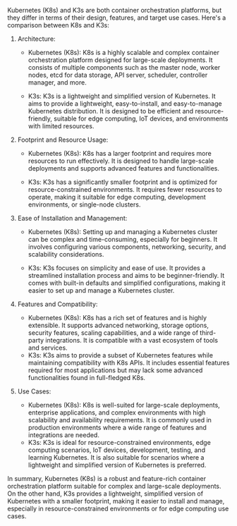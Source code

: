 Kubernetes (K8s) and K3s are both container orchestration platforms, but they differ in terms of their design, features, and target use cases. Here's a comparison between K8s and K3s:

1. Architecture:
    
    - Kubernetes (K8s): K8s is a highly scalable and complex container orchestration platform designed for large-scale deployments. It consists of multiple components such as the master node, worker nodes, etcd for data storage, API server, scheduler, controller manager, and more.
    
    - K3s: K3s is a lightweight and simplified version of Kubernetes. It aims to provide a lightweight, easy-to-install, and easy-to-manage Kubernetes distribution. It is designed to be efficient and resource-friendly, suitable for edge computing, IoT devices, and environments with limited resources.
2. Footprint and Resource Usage:
    
    - Kubernetes (K8s): K8s has a larger footprint and requires more resources to run effectively. It is designed to handle large-scale deployments and supports advanced features and functionalities.
    
    - K3s: K3s has a significantly smaller footprint and is optimized for resource-constrained environments. It requires fewer resources to operate, making it suitable for edge computing, development environments, or single-node clusters.
3. Ease of Installation and Management:
    
    - Kubernetes (K8s): Setting up and managing a Kubernetes cluster can be complex and time-consuming, especially for beginners. It involves configuring various components, networking, security, and scalability considerations.
    
    - K3s: K3s focuses on simplicity and ease of use. It provides a streamlined installation process and aims to be beginner-friendly. It comes with built-in defaults and simplified configurations, making it easier to set up and manage a Kubernetes cluster.
    
4. Features and Compatibility:
    
    - Kubernetes (K8s): K8s has a rich set of features and is highly extensible. It supports advanced networking, storage options, security features, scaling capabilities, and a wide range of third-party integrations. It is compatible with a vast ecosystem of tools and services.
    - K3s: K3s aims to provide a subset of Kubernetes features while maintaining compatibility with K8s APIs. It includes essential features required for most applications but may lack some advanced functionalities found in full-fledged K8s.
    
6. Use Cases:
    
    - Kubernetes (K8s): K8s is well-suited for large-scale deployments, enterprise applications, and complex environments with high scalability and availability requirements. It is commonly used in production environments where a wide range of features and integrations are needed.
    - K3s: K3s is ideal for resource-constrained environments, edge computing scenarios, IoT devices, development, testing, and learning Kubernetes. It is also suitable for scenarios where a lightweight and simplified version of Kubernetes is preferred.

In summary, Kubernetes (K8s) is a robust and feature-rich container orchestration platform suitable for complex and large-scale deployments. On the other hand, K3s provides a lightweight, simplified version of Kubernetes with a smaller footprint, making it easier to install and manage, especially in resource-constrained environments or for edge computing use cases.